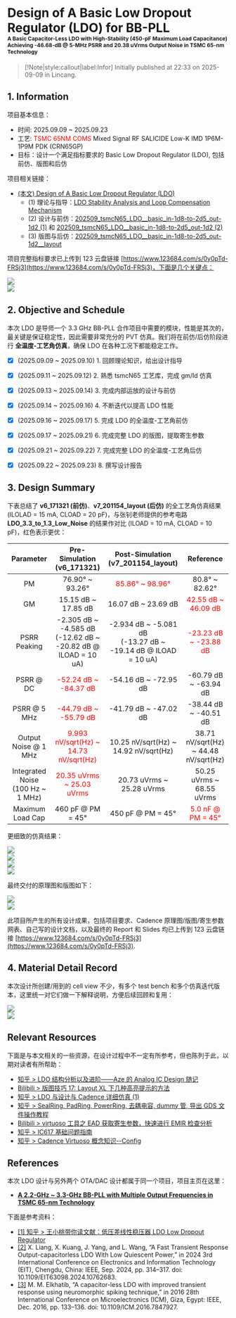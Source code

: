 # Design of A Basic Low Dropout Regulator (LDO) for BB-PLL <br> <span style='font-size:12px'> A Basic Capacitor-Less LDO with High-Stability (450-pF Maximum Load Capacitance) Achieving -46.68-dB @ 5-MHz PSRR and 20.38 uVrms Output Noise in TSMC 65-nm Technology</span>


> [!Note|style:callout|label:Infor]
> Initially published at 22:33 on 2025-09-09 in Lincang.


## 1. Information

项目基本信息：
- 时间: 2025.09.09 ~ 2025.09.23
- 工艺:  <span style='color:red'>TSMC 65NM COMS </span> Mixed Signal RF SALICIDE Low-K IMD 1P6M-1P9M PDK (CRN65GP)
- 目标：设计一个满足指标要求的 Basic Low Dropout Regulator (LDO), 包括前仿、版图和后仿


项目相关链接：
- [(本文) Design of A Basic Low Dropout Regulator (LDO)](<Projects/Design of A Basic Low Dropout Regulator (LDO) for BB-PLL.md>)
    - (1) 理论与指导：[LDO Stability Analysis and Loop Compensation Mechanism](<AnalogIC/LDO Stability Analysis and Loop Compensation Mechanism.md>)
    - (2) 设计与前仿：[202509_tsmcN65_LDO__basic_in-1d8-to-2d5_out-1d2 (1)](<AnalogICDesigns/202509_tsmcN65_LDO__basic_in-1d8-to-2d5_out-1d2 (1).md>) 和 [202509_tsmcN65_LDO__basic_in-1d8-to-2d5_out-1d2 (2)](<AnalogICDesigns/202509_tsmcN65_LDO__basic_in-1d8-to-2d5_out-1d2 (2).md>)
    - (3) 版图与后仿：[202509_tsmcN65_LDO__basic_in-1d8-to-2d5_out-1d2__layout](<AnalogICDesigns/202509_tsmcN65_LDO__basic_in-1d8-to-2d5_out-1d2__layout.md>)


项目完整指标要求已上传到 123 云盘链接 [https://www.123684.com/s/0y0pTd-FRSj3](https://www.123684.com/s/0y0pTd-FRSj3)，下面是几个关键点：

<div class="center"><img src="https://imagebank-0.oss-cn-beijing.aliyuncs.com/VS-PicGo/2025-09-12-23-44-14_Design of A Basic Low Dropout Regulator (LDO).png"/></div>
<div class="center"><img src="https://imagebank-0.oss-cn-beijing.aliyuncs.com/VS-PicGo/2025-09-12-23-47-18_Design of A Basic Low Dropout Regulator (LDO).png"/></div>



## 2. Objective and Schedule


本次 LDO 是导师一个 3.3 GHz BB-PLL 合作项目中需要的模块，性能是其次的，最关键是保证稳定性，因此需要非常充分的 PVT 仿真。我们将在前仿/后仿阶段进行 **全温度-工艺角仿真**，确保 LDO 在各种工况下都能稳定工作。

- [x] (2025.09.09 ~ 2025.09.10) 1\. 回顾理论知识，给出设计指导
- [x] (2025.09.11 ~ 2025.09.12) 2\. 熟悉 tsmcN65 工艺库，完成 gm/Id 仿真
- [x] (2025.09.13 ~ 2025.09.14) 3\. 完成内部运放的设计与前仿
- [x] (2025.09.14 ~ 2025.09.16) 4\. 不断迭代以提高 LDO 性能
- [x] (2025.09.16 ~ 2025.09.17) 5\. 完成 LDO 的全温度-工艺角前仿
- [x] (2025.09.17 ~ 2025.09.21) 6\. 完成完整 LDO 的版图，提取寄生参数
- [x] (2025.09.21 ~ 2025.09.22) 7\. 完成完整 LDO 的全温度-工艺角后仿
- [x] (2025.09.22 ~ 2025.09.23) 8\. 撰写设计报告


## 3. Design Summary



下表总结了 **v6_171321 (前仿)**、**v7_201154_layout (后仿)** 的全工艺角仿真结果 (ILOLAD = 15 mA, CLOAD = 20 pF)，与张钊老师提供的参考电路 **LDO_3.3_to_1.3_Low_Noise** 的结果作对比 (ILOAD = 10 mA, CLOAD = 10 pF)，红色表示更优：

<span style='font-size:11px'>
<div class='center'>

| Parameter | Pre-Simulation <br> (v6_171321) | Post-Simulation <br> (v7_201154_layout) | Reference |
|:-:|:-:|:-:|:-:|
 | PM |  76.90° ~ 93.26° | <span style='color:red'> 85.86° ~ 98.96° </span> | 80.8° ~ 82.62° |
 | GM | 15.15 dB ~ 17.85 dB | 16.07 dB ~ 23.69 dB | <span style='color:red'> 42.55 dB ~ 46.09 dB </span> |
 | PSRR Peaking | -2.305 dB ~ -4.585 dB <br> (-12.62 dB ~ -20.82 dB @ ILOAD = 10 uA) | -2.934 dB ~ -5.081 dB <br> (-13.27 dB ~ -19.14 dB @ ILOAD = 10 uA) | <span style='color:red'> -23.23 dB ~ -23.88 dB </span> |
 | PSRR @ DC    | <span style='color:red'> -52.24 dB ~ -84.37 dB </span> | -54.16 dB ~ -72.95 dB | -60.79 dB ~ -63.94 dB |
 | PSRR @ 5 MHz | <span style='color:red'> -44.79 dB ~ -55.79 dB </span> | -41.79 dB ~ -47.02 dB | -38.44 dB ~ -40.51 dB |
 | Output Noise @ 1 MHz | <span style='color:red'> 9.993 nV/sqrt(Hz) ~ 14.73 nV/sqrt(Hz) </span> | 10.25 nV/sqrt(Hz) ~ 14.92 nV/sqrt(Hz) | 38.71 nV/sqrt(Hz) ~ 44.48 nV/sqrt(Hz) |
 | Integrated Noise (100 Hz ~ 1 MHz) | <span style='color:red'> 20.35 uVrms ~ 25.03 uVrms </span> | 20.73 uVrms ~ 25.28 uVrms | 50.25 uVrms ~ 68.55 uVrms |
 | Maximum Load Cap | 460 pF @ PM = 45° | 450 pF @ PM = 45° | <span style='color:red'> 5.0 nF @ PM = 45° </span> |
</div></span>

更细致的仿真结果：

<div class="center"><img src="https://imagebank-0.oss-cn-beijing.aliyuncs.com/VS-PicGo/2025-09-21-01-51-04_Virtuoso Tutorials - 15. Several Methods for PEX (Parasitic Extraction) and Post-Simulation.png"/></div>
<div class="center"><img src="https://imagebank-0.oss-cn-beijing.aliyuncs.com/VS-PicGo/2025-09-21-01-18-00_Virtuoso Tutorials - 15. Several Methods for PEX (Parasitic Extraction) and Post-Simulation.png"/></div>

<div class="center"><img src="https://imagebank-0.oss-cn-beijing.aliyuncs.com/VS-PicGo/2025-09-21-16-14-53_202509_tsmcN65_LDO__basic_in-1d8-to-2d5_out-1d2__layout.png"/></div>
<div class="center"><img src="https://imagebank-0.oss-cn-beijing.aliyuncs.com/VS-PicGo/2025-09-21-16-13-35_202509_tsmcN65_LDO__basic_in-1d8-to-2d5_out-1d2__layout.png"/></div>


最终交付的原理图和版图如下：

<div class="center"><img src="https://imagebank-0.oss-cn-beijing.aliyuncs.com/VS-PicGo/2025-09-22-14-26-11_202509_tsmcN65_LDO__basic_in-1d8-to-2d5_out-1d2__layout.png"/></div>
<div class="center"><img src="https://imagebank-0.oss-cn-beijing.aliyuncs.com/VS-PicGo/2025-09-22-14-25-19_202509_tsmcN65_LDO__basic_in-1d8-to-2d5_out-1d2__layout.png"/></div>

此项目所产生的所有设计成果，包括项目要求、Cadence 原理图/版图/寄生参数网表、自己写的设计文档，以及最终的 Report 和 Slides 均已上传到 123 云盘链接 [https://www.123684.com/s/0y0pTd-FRSj3](https://www.123684.com/s/0y0pTd-FRSj3).






## 4. Material Detail Record

本次设计所创建/用到的 cell view 不少，有多个 test bench 和多个仿真迭代版本，这里统一对它们做一下解释说明，方便后续回顾和复用：

<div class="center"><img src="https://imagebank-0.oss-cn-beijing.aliyuncs.com/VS-PicGo/2025-09-22-21-04-32_Design of A Basic Low Dropout Regulator (LDO) for BB-PLL.png"/></div>

<div class="center"><img src="https://imagebank-0.oss-cn-beijing.aliyuncs.com/VS-PicGo/2025-09-21-21-55-37_Design of A Basic Low Dropout Regulator (LDO) for BB-PLL.png"/></div>


## Relevant Resources

下面是与本文相关的一些资源，在设计过程中不一定有所参考，但也陈列于此，以期对读者有所帮助：

- [知乎 > LDO 结构分析以及进阶——Aze 的 Analog IC Design 随记](https://zhuanlan.zhihu.com/p/46250208)
- [Bilibili > 版图技巧 17: Layout XL 下几种高亮提示的方法](https://www.bilibili.com/video/BV1Nkuzz8EBk)
- [知乎 > LDO 与设计与 Cadence 详细仿真 (1)](https://zhuanlan.zhihu.com/p/1941963651746608768)
- [知乎 > SealRing, PadRing, PowerRing, 去耦电容, dummy 管, 导出 GDS 文件操作教程](https://zhuanlan.zhihu.com/p/1930271122324166107)
- [Bilibili > virtuoso 工具之 EAD 获取寄生参数，快速进行 EMIR 检查分析](https://www.bilibili.com/video/BV1wk9tY4EZG)
- [知乎 > IC617 基础问题指南](https://zhuanlan.zhihu.com/p/695729053)
- [知乎 > Cadence Virtuoso 概念知识--Config](https://zhuanlan.zhihu.com/p/614286236)

## References

本次 LDO 设计与另外两个 OTA/DAC 设计都属于同一个项目，项目主页在这里：

- [**A 2.2-GHz ~ 3.3-GHz BB-PLL with Multiple Output Frequencies in TSMC 65-nm Technology**](<Projects/A 3.3-GHz BB-PLL with Multiple Output Frequencies in TSMC 65-nm Technology.md>)


下面是参考资料：
- [[1] 知乎 > 王小桃带你读文献：低压差线性稳压器 LDO Low Dropout Regulator](https://zhuanlan.zhihu.com/p/19362115112)
- [[2]](https://libyw.ucas.ac.cn/https/63HNga92DoxwAYPr51CYnV8eWBha67Ly8CNtBH8tNL/document/10762683/) X. Liang, X. Kuang, J. Yang, and L. Wang, “A Fast Transient Response Output-capacitorless LDO With Low Quiescent Power,” in 2024 3rd International Conference on Electronics and Information Technology (EIT), Chengdu, China: IEEE, Sep. 2024, pp. 314–317. doi: 10.1109/EIT63098.2024.10762683.
- [[3]](https://ieeexplore.ieee.org/document/7847927) M. M. Elkhatib, “A capacitor-less LDO with improved transient response using neuromorphic spiking technique,” in 2016 28th International Conference on Microelectronics (ICM), Giza, Egypt: IEEE, Dec. 2016, pp. 133–136. doi: 10.1109/ICM.2016.7847927.